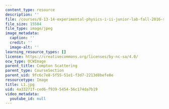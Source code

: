 ```yaml
---
content_type: resource
description: ''
file: /courses/8-13-14-experimental-physics-i-ii-junior-lab-fall-2016-spring-2017/4a33271fced6f939545456c174da7b19_L1.jpg
file_size: 15584
file_type: image/jpeg
image_metadata:
  caption: ''
  credit: ''
  image-alt: ''
learning_resource_types: []
license: https://creativecommons.org/licenses/by-nc-sa/4.0/
ocw_type: OCWImage
parent_title: Compton Scattering
parent_type: CourseSection
parent_uid: 9fc6c7e8-5f55-51e1-f3d7-2213d8befe8e
resourcetype: Image
title: L1.jpg
uid: 4a33271f-ced6-f939-5454-56c174da7b19
video_metadata:
  youtube_id: null
---
```


